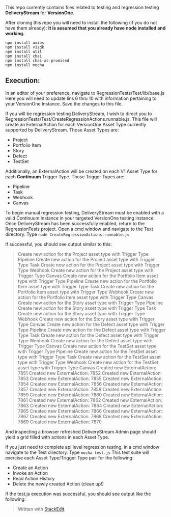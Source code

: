 
This repo currently contains files related to testing and regression testing **DeliveryStream** for **VersionOne**.

After cloning this repo you will need to install the following (if you do not have them already):
****It is assumed that you already have node installed and working.****

    npm install axios
    npm install v1sdk
    npm install util
    npm install chai
    npm install chai-as-promised
    npm install mocha

Execution:
----------
In an editor of your preference, navigate to RegressionTests/Test/lib/base.js
Here you will need to update lins 6 thru 10 with information pertaining to your VersionOne Instance. Save the changes to this file.

If you will be regression testing DeliveryStream, I wish to direct you to RegressionTests/Test/CreateRegressionActions.runnable.js. This file will create an ExternalAction for each VersionOne Asset Type currently supported by DeliveryStream. Those Asset Types are:

 - Project 
 - Portfolio Item  
 - Story 
 - Defect 
 - TestSet

Additionally, an ExternalAction will be created on each V1 Asset Type for each **Continuum** Trigger Type.  Those Trigger Types are:

 - Pipeline 
 - Task 
 - Webhook 
 - Canvas

To begin manual regression testing, DeliveryStream must be enabled with a valid Continuum Instance in your targeted VersionOne testing instance. Once DeliveryStream has been successfully enabled, return to the RegressionTests project. Open a cmd window and navigate to the Text directory. Type `node CreateRegressionActions.runnable.js`

If successful, you should see output similar to this:

> Create new action for the Project asset type with Trigger Type
> Pipeline Create new action for the Project asset type with Trigger
> Type Task Create new action for the Project asset type with Trigger
> Type Webhook Create new action for the Project asset type with Trigger
> Type Canvas Create new action for the Portfolio Item asset type with
> Trigger Type Pipeline Create new action for the Portfolio Item asset
> type with Trigger Type Task Create new action for the Portfolio Item
> asset type with Trigger Type Webhook Create new action for the
> Portfolio Item asset type with Trigger Type Canvas Create new action
> for the Story asset type with Trigger Type Pipeline Create new action
> for the Story asset type with Trigger Type Task Create new action for
> the Story asset type with Trigger Type Webhook Create new action for
> the Story asset type with Trigger Type Canvas Create new action for
> the Defect asset type with Trigger Type Pipeline Create new action for
> the Defect asset type with Trigger Type Task Create new action for the
> Defect asset type with Trigger Type Webhook Create new action for the
> Defect asset type with Trigger Type Canvas Create new action for the
> TestSet asset type with Trigger Type Pipeline Create new action for
> the TestSet asset type with Trigger Type Task Create new action for
> the TestSet asset type with Trigger Type Webhook Create new action for
> the TestSet asset type with Trigger Type Canvas 	Created new
> ExternalAction: 7851 	Created new ExternalAction: 7852 	Created new
> ExternalAction: 7853 	Created new ExternalAction: 7855 	Created new
> ExternalAction: 7854 	Created new ExternalAction: 7856 	Created new
> ExternalAction: 7857 	Created new ExternalAction: 7858 	Created new
> ExternalAction: 7859 	Created new ExternalAction: 7860 	Created new
> ExternalAction: 7861 	Created new ExternalAction: 7862 	Created new
> ExternalAction: 7863 	Created new ExternalAction: 7864 	Created new
> ExternalAction: 7865 	Created new ExternalAction: 7866 	Created new
> ExternalAction: 7867 	Created new ExternalAction: 7868 	Created new
> ExternalAction: 7869 	Created new ExternalAction: 7870

	
And inspecting a browser refreshed DeliveryStream Admin page should yield a grid filled with actions in each Asset Type.

If you just need to complete api level regression testing, in a cmd window navigate to the Test directory.  Type `mocha test.js`
This test suite will exercise each Asset Type/Trigger Type pair for the following:

 - Create an Action 
 - Invoke an Action 
 - Read Action History 
 - Delete the newly created Action (clean up!)

If the test.js execution was successful, you should see output like the following:
	




> Written with [StackEdit](https://stackedit.io/).